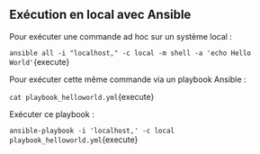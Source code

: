 ## Exécution en local avec Ansible

Pour exécuter une commande ad hoc sur un système local :

`ansible all -i "localhost," -c local -m shell -a 'echo Hello World'`{execute}

Pour exécuter cette même commande via un playbook Ansible :

`cat playbook_helloworld.yml`{execute}

Exécuter ce playbook :

`ansible-playbook -i 'localhost,' -c local playbook_helloworld.yml`{execute}
